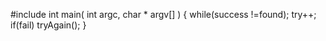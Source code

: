 #include <iostream>
  int main( int argc, char * argv[] )
  {
          while(success !=found);
          try++;
          if(fail)
                  tryAgain();
  }
  
